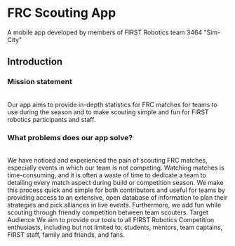<h1>FRC Scouting App</h1>
A mobile app developed by members of FIRST Robotics team 3464 "Sim-City"

<h2>Introduction</h2>
<h3>Mission statement</h3><br>
Our app aims to provide in-depth statistics for FRC matches for teams to use during the season and to make scouting simple and fun for FIRST robotics participants and staff.
<h3>What problems does our app solve?</h3><br>
We have noticed and experienced the pain of scouting FRC matches, especially events in which our team is not competing. Watching matches is time-consuming, and it is often a waste of time to dedicate a team to detailing every match aspect during build or competition season. We make this process quick and simple for both contributors and useful for teams by providing access to an extensive, open database of information to plan their strategies and pick alliances in live events. Furthermore, we add fun while scouting through friendly competition between team scouters. 
Target Audience
We aim to provide our tools to all FIRST Robotics Competition enthusiasts, including but not limited to: students, mentors, team captains, FIRST staff, family and friends, and fans.
